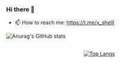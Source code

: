 ### Hi there 👋

- 📫 How to reach me: https://t.me/x_shelll


![Anurag's GitHub stats](https://github-readme-stats.vercel.app/api?username=RZAsadi&show_icons=true)

<br>
    
<div align="center">
  <a href="#">
    <img src="https://github-readme-stats.vercel.app/api/top-langs/?username=RZAsadi&layout=donut&theme=radical" alt="Top Langs">
  </a>
</div>


